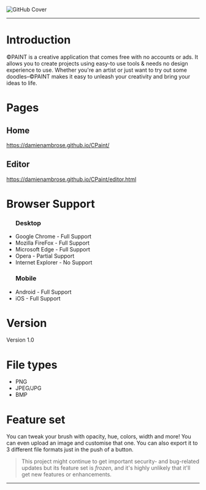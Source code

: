 ![GitHub Cover](https://user-images.githubusercontent.com/73695967/121904995-4e99b380-cd47-11eb-8429-01ffa7d1e548.png)
<hr>
<h1>Introduction</h1>
<p>©PAINT is a creative application that comes free with no accounts or ads. It allows you to create projects using easy-to use tools & needs no design experience to use. Whether you're an artist or just want to try out some doodles–©PAINT makes it easy to unleash your creativity and bring your ideas to life.</p>
<h1>Pages</h1>
<h2>Home</h2>
<a href="https://damienambrose.github.io/CPaint/">https://damienambrose.github.io/CPaint/</a>
<h2>Editor</h2>
<a href="https://damienambrose.github.io/CPaint/editor.html">https://damienambrose.github.io/CPaint/editor.html</a>
<h1>Browser Support</h1>
<ul>
  <h3>Desktop</h4>
  <li>Google Chrome - Full Support</li>
  <li>Mozilla FireFox - Full Support</li>
  <li>Microsoft Edge - Full Support</li>
  <li>Opera - Partial Support</li>
  <li>Internet Explorer - No Support</li>
  <h3>Mobile</h4>
  <li>Android - Full Support</li>
  <li>iOS - Full Support</li>
</ul>
<h1>Version</h1>
<p>Version 1.0</p>
<h1>File types</h1>
<ul>
  <li>PNG</li>
  <li>JPEG/JPG</li>
  <li>BMP</li>
</ul>
<h1>Feature set</h1>
<p>You can tweak your brush with opacity, hue, colors, width and more! You can even upload an image and customise that one. You can also export it to 3 different file formats just in the push of a button.</p>
<blockquote>This project might continue to get important security- and bug-related updates but its feature set is <i>frozen</i>, and it's highly unlikely that it'll get new features or enhancements.</blockquote>
<hr>
